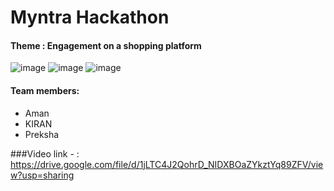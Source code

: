 # Myntra Hackathon 
#### Theme : Engagement on a shopping platform
![image](https://github.com/user-attachments/assets/ee19e3f7-afe1-42ab-9a7b-9112b9f972b1)
![image](https://github.com/user-attachments/assets/aebd2a6d-3f8b-4c89-a3e7-f09230e23422)
![image](https://github.com/user-attachments/assets/d6809a5b-8d40-4ce9-aa99-86738f74dc23)

#### Team members:
- Aman
- KIRAN
- Preksha


###Video link - :  https://drive.google.com/file/d/1jLTC4J2QohrD_NIDXBOaZYkztYq89ZFV/view?usp=sharing
